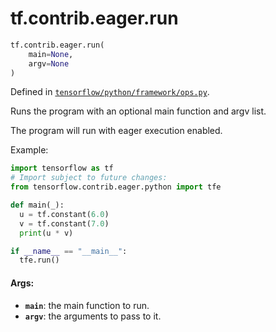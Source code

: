 <div itemscope itemtype="http://developers.google.com/ReferenceObject">
<meta itemprop="name" content="tf.contrib.eager.run" />
</div>

# tf.contrib.eager.run

``` python
tf.contrib.eager.run(
    main=None,
    argv=None
)
```



Defined in [`tensorflow/python/framework/ops.py`](https://www.tensorflow.org/code/tensorflow/python/framework/ops.py).

Runs the program with an optional main function and argv list.

The program will run with eager execution enabled.

Example:
```python
import tensorflow as tf
# Import subject to future changes:
from tensorflow.contrib.eager.python import tfe

def main(_):
  u = tf.constant(6.0)
  v = tf.constant(7.0)
  print(u * v)

if __name__ == "__main__":
  tfe.run()
```

#### Args:

* <b>`main`</b>: the main function to run.
* <b>`argv`</b>: the arguments to pass to it.